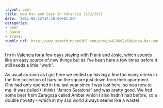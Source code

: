 ```yaml
---
layout: post
title: New bar and beer in Valencia (132/365)
date: '2011-05-12T14:50:00+01:00'
categories:
- beer
- Spain
- travel
tumblr_url: http://www.somethingnew365.com/post/44286024598/new-bar-and-beer-in-valencia-132365
---
```

I’m in Valencia for a few days staying with Frank and Josie, which sounds like an easy source of new things but as I’ve been here a few times before it still needs a little “work”.

As usual as soon as I got here we ended up having a few too many drinks in the fine collection of bars on the square just down from their apartment. One had only opened in the last year since I was last here, so was new to me. It was called (I think) “Jamon Sessions” and was pretty good. We had some beer from Zaragoza called Ambar which I also hadn’t had before, so a double novelty - which in my sad world always seems like a waste!

